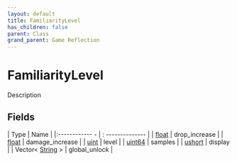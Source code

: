 ```yaml
---
layout: default
title: FamiliarityLevel
has_children: false
parent: Class
grand_parent: Game Reflection
---
```

# FamiliarityLevel
Description 

## Fields
| Type | Name |
|:------------ - | : -------------- |
| [float](game-reflection/components/float.md) | drop_increase |
| [float](game-reflection/components/float.md) | damage_increase |
| [uint](game-reflection/components/uint.md) | level |
| [uint64](game-reflection/components/uint64.md) | samples |
| [ushort](game-reflection/enums/ushort.md) | display |
| Vector< [String](game-reflection/components/string.md) > | global_unlock |
